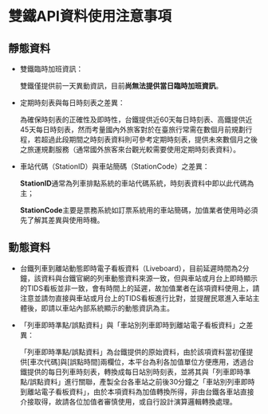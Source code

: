 # 雙鐵API資料使用注意事項

## 靜態資料

* 雙鐵臨時加班資訊：

  雙鐵僅提供前一天異動資訊，目前**尚無法提供當日臨時加班資訊**。

* 定期時刻表與每日時刻表之差異：

  為確保時刻表的正確性及即時性，台鐵提供近60天每日時刻表、高鐵提供近45天每日時刻表，然而考量國內外旅客對於在臺旅行常需在數個月前規劃行程，若超過此段期間之時刻表資料則可參考定期時刻表，提供未來數個月之後之旅運規劃服務（通常國外旅客來台觀光較需要使用定期時刻表資料）。

* 車站代碼（StationID）與車站簡碼（StationCode）之差異：

  **StationID**通常為列車排點系統的車站代碼系統，時刻表資料中即以此代碼為主；

  **StationCode**主要是票務系統如訂票系統用的車站簡碼，加值業者使用時必須先了解其差異與使用時機。

## 動態資料

* 台鐵列車到離站動態即時電子看板資料（Liveboard），目前延遲時間為2分鐘，該資料與台鐵官網的列車動態資料來源一致，但與車站或月台上即時顯示的TIDS看板並非一致，會有時間上的延遲，故加值業者在該項資料使用上，請注意並請勿直接與車站或月台上的TIDS看板進行比對，並提醒民眾進入車站主體後，即請以車站內部系統顯示的動態資訊為主。
* 「列車即時準點/誤點資料」與「車站別列車即時到離站電子看板資料」之差異：

  「列車即時準點/誤點資料」為台鐵提供的原始資料，由於該項資料當初僅提供\[車次代碼\]與\[誤點時間\]兩欄位，本平台為利各加值單位方便應用，透過台鐵提供的每日列車時刻表，轉換成每日站別時刻表，並將其與「列車即時準點/誤點資料」進行關聯，產製全台各車站之前後30分鐘之「車站別列車即時到離站電子看板資料」，由於本項資料為加值轉換所得，非由台鐵各車站直接介接取得，故請各位加值者審慎使用，或自行設計演算邏輯轉換處理。

